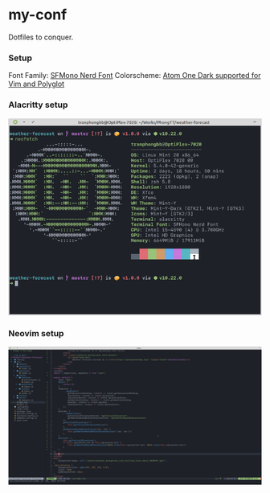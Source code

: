 # my-conf
Dotfiles to conquer.

### Setup
Font Family: [SFMono Nerd Font](https://github.com/epk/SF-Mono-Nerd-Font)
Colorscheme: [Atom One Dark supported for Vim and Polyglot](https://github.com/joshdick/onedark.vim)


### Alacritty setup
![alacritty](images/alacritty.png)

### Neovim setup
![nvim](images/nvim.png)
